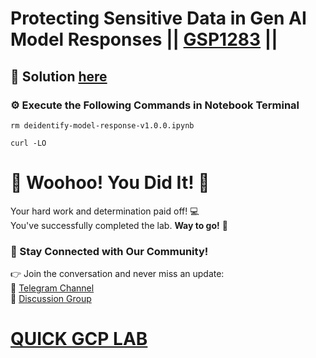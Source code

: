 # Protecting Sensitive Data in Gen AI Model Responses || [GSP1283](https://www.cloudskillsboost.google/focuses/109505?parent=catalog) ||

## 🔑 Solution [here]()

### ⚙️ Execute the Following Commands in Notebook Terminal

```
rm deidentify-model-response-v1.0.0.ipynb

curl -LO 

```

# 🎉 Woohoo! You Did It! 🎉  

Your hard work and determination paid off! 💻  
You've successfully completed the lab. **Way to go!** 🚀

### 💬 Stay Connected with Our Community!  
👉 Join the conversation and never miss an update:  
📢 [Telegram Channel](https://t.me/quickgcplab)  
👥 [Discussion Group](https://t.me/quickgcplabchats)  

# [QUICK GCP LAB](https://www.youtube.com/@quickgcplab)